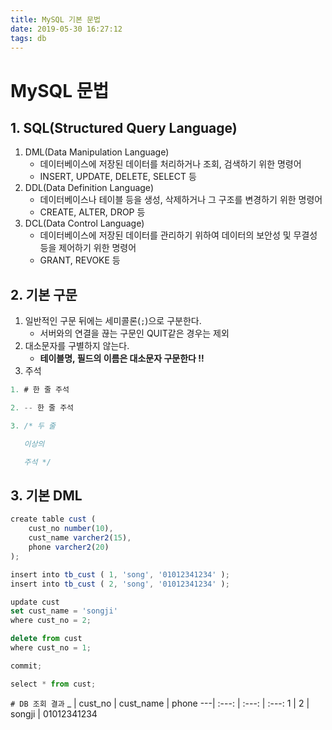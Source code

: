 ```yaml
---
title: MySQL 기본 문법
date: 2019-05-30 16:27:12
tags: db
---
```


# MySQL 문법

## 1. **SQL(Structured Query Language)**
 1. DML(Data Manipulation Language)
       - 데이터베이스에 저장된 데이터를 처리하거나 조회, 검색하기 위한 명령어
       - INSERT, UPDATE, DELETE, SELECT 등
 2. DDL(Data Definition Language)
       - 데이터베이스나 테이블 등을 생성, 삭제하거나 그 구조를 변경하기 위한 명령어	
       - CREATE, ALTER, DROP 등
 3.  DCL(Data Control Language)
       - 데이터베이스에 저장된 데이터를 관리하기 위하여 데이터의 보안성 및 무결성 등을 제어하기 위한 명령어	
       - GRANT, REVOKE 등

## 2. 기본 구문
1. 일반적인 구문 뒤에는 세미콜론(`;`)으로 구분한다. 
    - 서버와의 연결을 끊는 구문인 QUIT같은 경우는 제외
2. 대소문자를 구별하지 않는다.
    - **테이블명, 필드의 이름은 대소문자 구문한다 !!**
3. 주석
```js
1. # 한 줄 주석

2. -- 한 줄 주석

3. /* 두 줄

   이상의

   주석 */
```

## 3. 기본 DML
```js
create table cust (
    cust_no number(10),
    cust_name varcher2(15),
    phone varcher2(20)
);

insert into tb_cust ( 1, 'song', '01012341234' );
insert into tb_cust ( 2, 'song', '01012341234' );

update cust 
set cust_name = 'songji'
where cust_no = 2;

delete from cust
where cust_no = 1;

commit;

select * from cust;
```
`# DB 조회 결과` 
_ | cust_no | cust_name | phone
---| :---: | :---: | :---:
1 | 2 | songji | 01012341234
